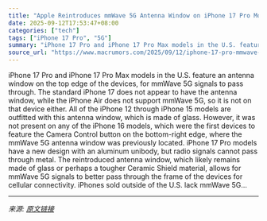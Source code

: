 ```yaml
---
title: "Apple Reintroduces mmWave 5G Antenna Window on iPhone 17 Pro Models in U.S."
date: 2025-09-12T17:53:47+08:00
categories: ["tech"]
tags: ["iPhone 17 Pro", "5G"]
summary: "iPhone 17 Pro and iPhone 17 Pro Max models in the U.S. feature an antenna window on the top edge of the devices, for mmWave 5G signals to pass through. The standard iPhone 17 does not appear to have t"
source_url: "https://www.macrumors.com/2025/09/12/iphone-17-pro-mmwave-5g-antenna-window/"
---
```


iPhone 17 Pro and iPhone 17 Pro Max models in the U.S. feature an antenna window on the top edge of the devices, for mmWave 5G signals to pass through. The standard iPhone 17 does not appear to have the antenna window, while the iPhone Air does not support mmWave 5G, so it is not on that device either. All of the iPhone 12 through iPhone 15 models are outfitted with this antenna window, which is made of glass. However, it was not present on any of the iPhone 16 models, which were the first devices to feature the Camera Control button on the bottom-right edge, where the mmWave 5G antenna window was previously located. iPhone 17 Pro models have a new design with an aluminum unibody, but radio signals cannot pass through metal. The reintroduced antenna window, which likely remains made of glass or perhaps a tougher Ceramic Shield material, allows for mmWave 5G signals to better pass through the frame of the devices for cellular connectivity. iPhones sold outside of the U.S. lack mmWave 5G...

---

*来源: [原文链接](https://www.macrumors.com/2025/09/12/iphone-17-pro-mmwave-5g-antenna-window/)*
